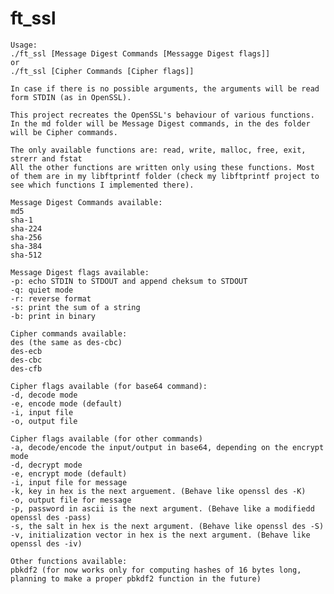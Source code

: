 # ft_ssl

	Usage: 
	./ft_ssl [Message Digest Commands [Messagge Digest flags]]
	or
	./ft_ssl [Cipher Commands [Cipher flags]]

	In case if there is no possible arguments, the arguments will be read form STDIN (as in OpenSSL).

	This project recreates the OpenSSL's behaviour of various functions. In the md folder will be Message Digest commands, in the des folder will be Cipher commands.

	The only available functions are: read, write, malloc, free, exit, strerr and fstat
	All the other functions are written only using these functions. Most of them are in my libftprintf folder (check my libftprintf project to see which functions I implemented there).

	Message Digest Commands available:
	md5
	sha-1
	sha-224
	sha-256
	sha-384
	sha-512
		
	Message Digest flags available:
	-p: echo STDIN to STDOUT and append cheksum to STDOUT
	-q: quiet mode
	-r: reverse format
	-s: print the sum of a string
	-b: print in binary

	Cipher commands available:
	des (the same as des-cbc)
	des-ecb
	des-cbc
	des-cfb

	Cipher flags available (for base64 command):
	-d, decode mode
	-e, encode mode (default)
	-i, input file
	-o, output file

	Cipher flags available (for other commands)
	-a, decode/encode the input/output in base64, depending on the encrypt mode
	-d, decrypt mode
	-e, encrypt mode (default)
	-i, input file for message
	-k, key in hex is the next arguement. (Behave like openssl des -K)
	-o, output file for message
	-p, password in ascii is the next argument. (Behave like a modifiedd openssl des -pass)
	-s, the salt in hex is the next argument. (Behave like openssl des -S)
	-v, initialization vector in hex is the next argument. (Behave like openssl des -iv)

	Other functions available:
	pbkdf2 (for now works only for computing hashes of 16 bytes long, planning to make a proper pbkdf2 function in the future)
